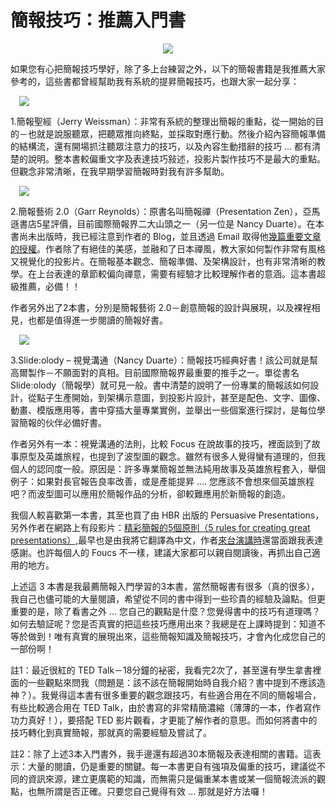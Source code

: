 # 簡報技巧：推薦入門書 

<div style="clear: both; text-align: center;"></div>
<div style="clear: both; text-align: center;"><a href="http://4.bp.blogspot.com/-MHWLISwBqeU/VhYJBJ_8v1I/AAAAAAAAO4s/ckZXa0ush5A/s1600/image_thumb.png" style="margin-left: 1em; margin-right: 1em;"><img border="0" src="http://4.bp.blogspot.com/-MHWLISwBqeU/VhYJBJ_8v1I/AAAAAAAAO4s/ckZXa0ush5A/s1600/image_thumb.png"/></a></div>
<p>如果您有心把簡報技巧學好，除了多上台練習之外，以下的簡報書籍是我推薦大家參考的，這些書都曾經幫助我有系統的提昇簡報技巧，也跟大家一起分享：</p>
<p> <a name="more"></a></p>
<p><a href="http://4.bp.blogspot.com/-PGR4Gb2u8LY/VhYJAfHwczI/AAAAAAAAO4k/XiwWoN08vgk/s1600/image_thumb_3.png" style="margin-left: 1em; margin-right: 1em; text-align: center;"><img border="0" src="http://4.bp.blogspot.com/-PGR4Gb2u8LY/VhYJAfHwczI/AAAAAAAAO4k/XiwWoN08vgk/s1600/image_thumb_3.png"/></a></p>
<p>1.簡報聖經（Jerry Weissman）：非常有系統的整理出簡報的重點，從一開始的目的－也就是說服聽眾，把聽眾推向終點，並採取對應行動。然後介紹內容簡報準備的結構流，還有開場抓注聽眾注意力的技巧，以及內容生動措辭的技巧 … 都有清楚的說明。整本書較偏重文字及表達技巧敍述，投影片製作技巧不是最大的重點。但觀念非常清晰，在我早期學習簡報時對我有許多幫助。</p>
<p> <a href="http://4.bp.blogspot.com/-82Rz3YVbFNQ/VhYJAEW_k6I/AAAAAAAAO4c/NOWYwAt0hvc/s1600/633628722205271250.jpg" style="margin-left: 1em; margin-right: 1em; text-align: center;"><img border="0" src="http://4.bp.blogspot.com/-82Rz3YVbFNQ/VhYJAEW_k6I/AAAAAAAAO4c/NOWYwAt0hvc/s1600/633628722205271250.jpg"/></a></p>
<p>2.簡報藝術 2.0（Garr Reynolds）：原書名叫簡報禪（Presentation Zen），亞馬遜書店5星評價，目前國際簡報界二大山頭之一（另一位是 Nancy Duarte）。在本書尚未出版時，我已經注意到作者的 Blog，並且透過 Email 取得他<a href="http://www.afu.tw/index.php?searchword=garr&amp;ordering=oldest&amp;searchphrase=all&amp;limit=100&amp;option=com_search">幾篇重要文章的授權</a>。作者除了有絕佳的美感，並融和了日本禪風，教大家如何製作非常有風格又視覺化的投影片。在簡報基本觀念、簡報準備、及架構設計，也有非常清晰的教學。在上台表達的章節較偏向禪意，需要有經驗才比較理解作者的意涵。這本書超級推薦，必備！！</p>
<p>作者另外出了2本書，分別是簡報藝術 2.0－創意簡報的設計與展現，以及裸裎相見，也都是值得進一步閱讀的簡報好書。</p>
<p><a href="http://3.bp.blogspot.com/-x6JVdeaimSc/VhYJBHsWT3I/AAAAAAAAO4o/pAX0YfUUeXo/s1600/image_thumb_4.png" style="margin-left: 1em; margin-right: 1em; text-align: center;"><img border="0" src="http://3.bp.blogspot.com/-x6JVdeaimSc/VhYJBHsWT3I/AAAAAAAAO4o/pAX0YfUUeXo/s1600/image_thumb_4.png"/></a></p>
<p>3.Slide:olody – 視覺溝通（Nancy Duarte）：簡報技巧經典好書！該公司就是幫高爾製作－不願面對的真相。目前國際簡報界最重要的推手之一。單從書名 Slide:olody（簡報學）就可見一般。書中清楚的說明了一份專業的簡報該如何設計，從點子生產開始，到架構示意圖，到投影片設計，甚至是配色、文字、圖像、動畫、模版應用等，書中穿插大量專業實例，並舉出一些個案進行探討，是每位學習簡報的伙伴必備好書。</p>
<p>作者另外有一本：視覺溝通的法則，比較 Focus 在說故事的技巧，裡面談到了故事原型及英雄旅程，也提到了波型圖的觀念。雖然有很多人覺得蠻有道理的，但我個人的認同度一般。原因是：許多專業簡報並無法純用故事及英雄旅程套入，舉個例子：如果對長官報告良率改善，或是產能提昇 …. 您應該不會想來個英雄旅程吧？而波型圖可以應用於簡報作品的分析，卻較難應用於新簡報的創造。</p>
<p>我個人較喜歡第一本書，其至也買了由 HBR 出版的 Persuasive Presentations，另外作者在網路上有段影片：<a href="http://www.afu.tw/index.php?option=com_content&amp;view=article&amp;id=171:nancy-duarte5&amp;catid=14:2010-11-28-05-07-48&amp;Itemid=18">精彩簡報的5個原則（5 rules for creating great presentations）,</a>最早也是由我將它翻譯為中文，作者<a href="http://www.afu.tw/index.php?option=com_content&amp;view=article&amp;id=249:nancy-duarte&amp;catid=14:2010-11-28-05-07-48&amp;Itemid=18">來台演講時</a>還當面跟我表達感謝。也許每個人的 Foucs 不一樣，建議大家都可以親自閱讀後，再抓出自己適用的地方。</p>
<p>上述這 3 本書是我最薦簡報入門學習的3本書，當然簡報書有很多（真的很多），我自己也儘可能的大量閱讀，希望從不同的書中得到一些珍貴的經驗及論點。但更重要的是，除了看書之外 … 您自己的觀點是什麼？您覺得書中的技巧有道理嗎？如何去驗証呢？您是否真實的把這些技巧應用出來？我總是在上課時提到：知道不等於做到！唯有真實的展現出來，這些簡報知識及簡報技巧，才會內化成您自己的一部份啊！</p>
<p>註1：最近很紅的 TED Talk－18分鐘的袐密，我看完2次了，甚至還有學生拿書裡面的一些觀點來問我（問題是：該不該在簡報開始時自我介紹？書中提到不應該造神？）。我覺得這本書有很多重要的觀念跟技巧，有些適合用在不同的簡報場合，有些比較適合用在 TED Talk，由於書寫的非常精簡濃縮（薄薄的一本，作者寫作功力真好！），要搭配 TED 影片觀看，才更能了解作者的意思。而如何將書中的技巧轉化到真實簡報，那就真的需要經驗及嘗試了。</p>
<p>註2：除了上述3本入門書外，我手邊還有超過30本簡報及表達相關的書籍。這表示：大量的閱讀，仍是重要的關鍵。每一本書更自有強項及偏重的技巧，建議從不同的資訊來源，建立更廣範的知識，而無需只是偏重某本書或某一個簡報流派的觀點，也無所謂是否正確。只要您自己覺得有效 … 那就是好方法囉！</p>